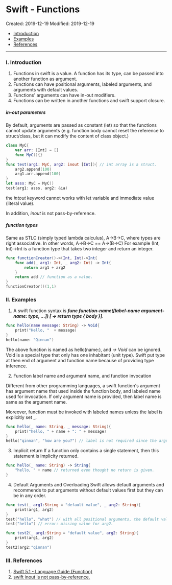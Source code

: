 # Swift - Functions

Created: 2019-12-19
Modified: 2019-12-19

* [Introduction](#intro)
* [Examples](#examples)
* [References](#reference)
***
### I. <a id="intro">Introduction</a>
1. Functions in swift is a value. A function has its type, can be passed into another function as argument.
2. Functions can have positional arguments, labeled arguments, and arguments with default values.
3. Functions' arguments can have in-out modifiers.
4. Functions can be written in another functions and swift support closure.

##### in-out parameters
By default, arguments are passed as constant (let) so that the functions cannot update arguments (e.g. function body cannot reset the reference to struct/class, but it can modify the content of class object.)

```swift
class MyC{
    var arr: [Int] = []
    func MyC(){}
}
func test(arg1: MyC, arg2: inout [Int]){ // int array is a struct.
    arg2.append(100)
    arg1.arr.append(100)
}
let asss: MyC = MyC()
test(arg1: asss, arg2: &ia)
```

the *intout* keyword cannot works with let variable and immediate value (literal value).

In addition, *inout* is not pass-by-reference.
##### function types
Same as STLC (simply typed lambda calculus), A->B->C, where types are right associative. In other words, A->B->C == A->(B->C)
For example (Int, Int)->Int is a function type that takes two integer and return an integer.

```swift
func functionCreator()->(Int, Int)->Int{
    func add(_ arg1: Int, _ arg2: Int) -> Int{
        return arg1 + arg2
    }
    return add // function as a value.
}
functionCreator()(1,1)
```

### II. <a id="examples">Examples</a>
1. A swift function syntax is **_func function-name([label-name argument-name: type, ...]) [ -> return type { body }]_**.

```swift
func hello(name message: String) -> Void{
    print("Hello, "  + message)
}
hello(name: "Qinnan")
```

The above function is named as hello(name:), and _-> Void_ can be ignored. Void is a special type that only has one inhabitant (unit type).
Swift put type at then end of argument and function name because of providing type inference.

2. Function label name and argument name, and function invocation

Different from other programming languages, a swift function's argument has argument name that used inside the function body, and labeled name used for invocation. If only argument name is provided, then label name is same as the argument name. 

Moreover, function must be invoked with labeled names unless the label is explicitly set _.

```swift
func hello(_ name: String, _ message: String){
    print("hello, " + name + ": " + message)
}
hello("qinnan", "how are you?") // label is not required since the argument's label is set _.
```

3. Implicit return
If a function only contains a single statement, then this statement is implicity returned. 

```swift
func hello(_ name: String) -> String{
    "hello, " + name // returned even thought no return is given.
}
```

4. Default Arguments and Overloading
Swift allows default arguments and recommends to put arguments without default values first but they can be in any order.
```swift
func test(_ arg1:String = "default value", _ arg2: String){
    print(arg1, arg2)
}
test("hello", "what") // with all positional arguments, the default value is ignored.
test("hello") // error: missing value for arg2. 

func test2(_ arg1:String = "default value", arg2: String){
    print(arg1, arg2)
}
test2(arg2:"qinnan")
```

### III. <a id="reference">References</a>
1. <a href="" target="_blank">Swift 5.1 - Language Guide (Function)</a>
2. <a href="https://stackoverflow.com/questions/39569114/swift-3-0-error-escaping-closures-can-only-capture-inout-parameters-explicitly" target="_blank">swift inout is not pass-by-reference.</a>
